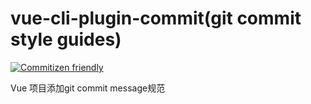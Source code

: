 # vue-cli-plugin-commit(git commit style guides)

[![Commitizen friendly](https://img.shields.io/badge/commitizen-friendly-brightgreen.svg)](http://commitizen.github.io/cz-cli/)

Vue 项目添加git commit message规范